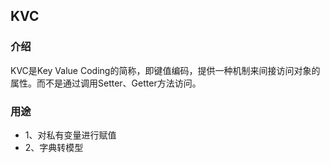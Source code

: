 ## KVC

### 介绍

KVC是Key Value Coding的简称，即键值编码，提供一种机制来间接访问对象的属性。而不是通过调用Setter、Getter方法访问。


### 用途

* 1、对私有变量进行赋值
* 2、字典转模型